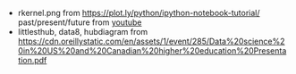 * rkernel.png from https://plot.ly/python/ipython-notebook-tutorial/
past/present/future from [youtube](https://www.youtube.com/watch?v=7kDYfUe0Zhw&index=12&list=PL055Epbe6d5b572IRmYAHkUgcq3y6K3Ae&t=0s)
* littlesthub, data8, hubdiagram from https://cdn.oreillystatic.com/en/assets/1/event/285/Data%20science%20in%20US%20and%20Canadian%20higher%20education%20Presentation.pdf
